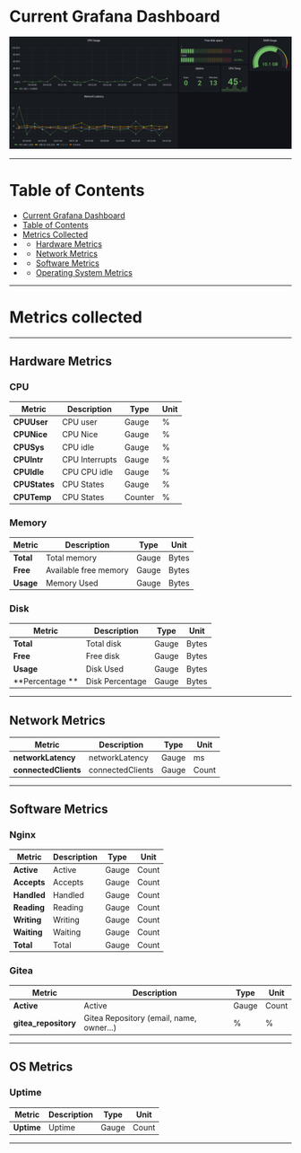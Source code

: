 # Current Grafana Dashboard
![grafana_dashboard](img/grafana_dashboard.png)

---
# Table of Contents
- [Current Grafana Dashboard](#current-grafana-dashboard)
- [Table of Contents](#table-of-contents)
- [Metrics Collected](#metrics-collected)
- - [Hardware Metrics](#hardware-metrics)
- - [Network Metrics](#network-metrics)
- - [Software Metrics](#software-metrics)
- - [Operating System Metrics](#os-metrics)

---
# Metrics collected

---
## Hardware Metrics
### CPU
| **Metric**    | **Description** | **Type** | **Unit** |
|---------------|-----------------|----------|----------|
| **CPUUser**   | CPU user        | Gauge    | %        |
| **CPUNice**   | CPU Nice        | Gauge    | %        |
| **CPUSys**    | CPU idle        | Gauge    | %        |
| **CPUIntr**   | CPU Interrupts  | Gauge    | %        |
| **CPUIdle**   | CPU CPU idle    | Gauge    | %        |
| **CPUStates** | CPU States      | Gauge    | %        |
| **CPUTemp**   | CPU States      | Counter  | %        |

### Memory
| **Metric** | **Description**       | **Type** | **Unit** |
|------------|-----------------------|----------|----------|
| **Total**  | Total memory          | Gauge    | Bytes    |
| **Free**   | Available free memory | Gauge    | Bytes    |
| **Usage**  | Memory Used           | Gauge    | Bytes    |

### Disk
| **Metric**      | **Description** | **Type** | **Unit** |
|-----------------|-----------------|----------|----------|
| **Total**       | Total disk      | Gauge    | Bytes    |
| **Free**        | Free disk       | Gauge    | Bytes    |
| **Usage**       | Disk Used       | Gauge    | Bytes    |
| **Percentage ** | Disk Percentage | Gauge    | Bytes    |

---
## Network Metrics
| **Metric**           | **Description**  | **Type** | **Unit** |
|----------------------|------------------|----------|----------|
| **networkLatency**   | networkLatency   | Gauge    | ms       |
| **connectedClients** | connectedClients | Gauge    | Count    |

---
## Software Metrics
### Nginx
| **Metric** | **Description** | **Type** | **Unit** |
|------------|-----------------|----------|----------|
| **Active** | Active          | Gauge    | Count    |
| **Accepts**| Accepts         | Gauge    | Count    |
| **Handled**| Handled         | Gauge    | Count    |
| **Reading**| Reading         | Gauge    | Count    |
| **Writing**| Writing         | Gauge    | Count    |
| **Waiting**| Waiting         | Gauge    | Count    |
| **Total**  | Total           | Gauge    | Count    |

### Gitea
| **Metric**           | **Description**                          | **Type** | **Unit** |
|----------------------|------------------------------------------|----------|----------|
| **Active**           | Active                                   | Gauge    | Count    |
| **gitea_repository** | Gitea Repository (email, name, owner...) | %        | %        |

---
## OS Metrics
### Uptime
| **Metric** | **Description** | **Type** | **Unit** |
|------------|-----------------|----------|----------|
| **Uptime** | Uptime          | Gauge    | Count    |
---
